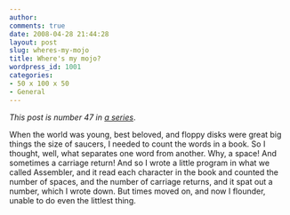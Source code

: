```yaml
---
author:
comments: true
date: 2008-04-28 21:44:28
layout: post
slug: wheres-my-mojo
title: Where's my mojo?
wordpress_id: 1001
categories:
- 50 x 100 x 50
- General
---
```


_This post is number 47 in_ _[a series](http://jeremycherfas.net/category/50-x-100-x-50/)_.

When the world was young, best beloved, and floppy disks were great big things the size of saucers, I needed to count the words in a book. So I thought, well, what separates one word from another. Why, a space! And sometimes a carriage return! And so I wrote a little program in what we called Assembler, and it read each character in the book and counted the number of spaces, and the number of carriage returns, and it spat out a number, which I wrote down. But times moved on, and now I flounder, unable to do even the littlest thing.


